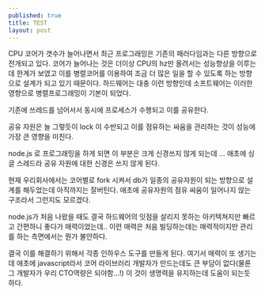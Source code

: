 ```yaml
---
published: true
title: TEST
layout: post
---
```

CPU 코어가 갯수가 늘어나면서 최근 프로그래밍은 기존의 패러다임과는 다른 방향으로 전개되고 있다.
코어가 늘어나는 것은 더이상 CPU의 hz만 올려서는 성능향상을 이루는데 한계가 보였고 이를 병렬코어를 이용하여 조금 더 많은 일을 할 수 있도록 하는 방향으로 설계가 되고 있기 때문이다.
하드웨어는 대충 이런 방향인데 소프트웨어는 이러한 영향으로 병렬프로그래밍이 기본이 되었다.

기존에 쓰레드를 넘어서서 동시에 프로세스가 수행되고 이를 공유한다.

공유 자원은 늘 그렇듯이 lock 이 수반되고 이를 점유하는 싸움을 관리하는 것이 성능에 가장 큰 영향을 미친다.

node.js 로 프로그래밍을 하게 되면 이 부분은 크게 신경쓰지 않게 되는데 ...
애초에 싱글 스레드라 공유 자원에 대한 신경은 쓰지 않게 된다.  

현재 우리회사에서는 코어별로 fork 시켜서 db가 일종의 공유자원이 되는 방향으로 설계를 해두었는데 아직까지는 잘버틴다. 
애초에 공유자원의 점유 싸움이 일어나지 않는 구조라서 그런지도 모르겠다.

node.js가 처음 나왔을 때도 결국 하드웨어의 잇점을 살리지 못하는 아키텍쳐지만 빠르고 간편하니 좋다가 매력이었는데..
이런 매력은 처음 빌딩하는데는 매력적이지만 관리를 하는 측면에서는 뭔가 불안하다.

결국 이를 해결하기 위해서 각종 인하우스 도구를 만들게 된다.
여기서 매력이 또 생기는데 애초에 javascript라서 코어 라이브러리 개발자가 만드는데도 큰 부담이 없다(물론 그 개발자가 우리 CTO역량은 되야함…!)
이 것이 생명력을 유지하는데 도움이 되는듯 하다.